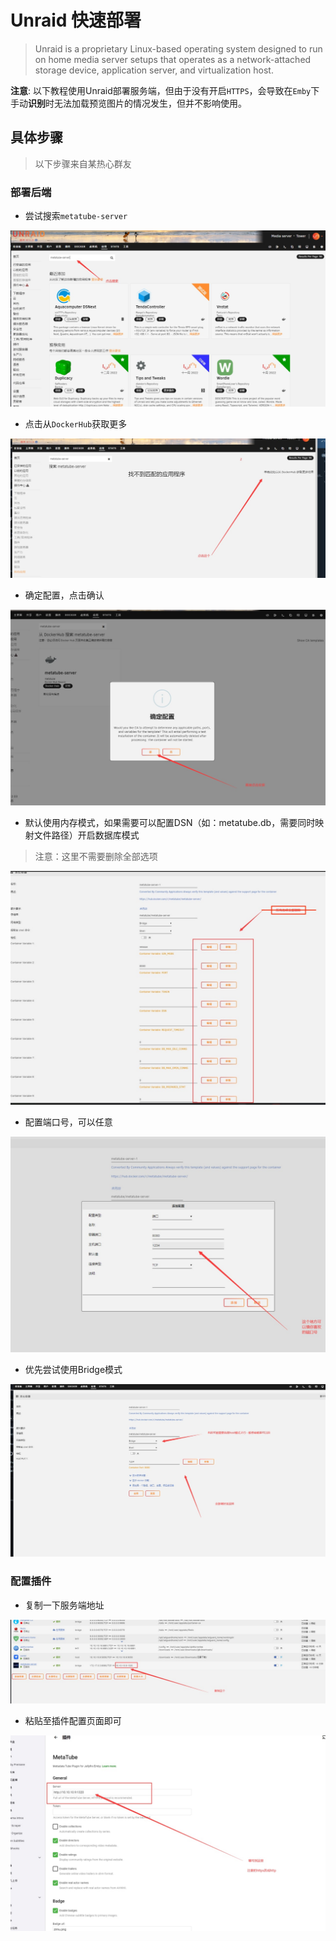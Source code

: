 # Unraid 快速部署

> Unraid is a proprietary Linux-based operating system designed to run on home media server setups that operates as a network-attached storage device, application server, and virtualization host.

**注意**: 以下教程使用Unraid部署服务端，但由于没有开启`HTTPS`，会导致在`Emby`下手动**识别**时无法加载预览图片的情况发生，但并不影响使用。

## 具体步骤

> 以下步骤来自某热心群友

### 部署后端

- 尝试搜索`metatube-server`

![search](./images/1.jpeg)

- 点击从`DockerHub`获取更多

![click](./images/2.jpeg)

- 确定配置，点击确认

![confirm](./images/3.jpeg)

- 默认使用内存模式，如果需要可以配置DSN（如：metatube.db，需要同时映射文件路径）开启数据库模式

> 注意：这里不需要删除全部选项

![config](./images/4.jpeg)

- 配置端口号，可以任意

![port](./images/5.jpeg)

- 优先尝试使用Bridge模式

![final](./images/6.jpeg)

### 配置插件

- 复制一下服务端地址

![copy](./images/7.jpeg)

- 粘贴至插件配置页面即可

![paste](./images/8.jpeg)
